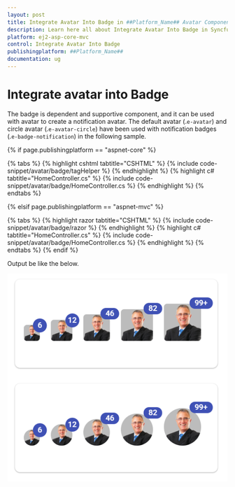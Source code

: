 ```yaml
---
layout: post
title: Integrate Avatar Into Badge in ##Platform_Name## Avatar Component
description: Learn here all about Integrate Avatar Into Badge in Syncfusion ##Platform_Name## Avatar component and more.
platform: ej2-asp-core-mvc
control: Integrate Avatar Into Badge
publishingplatform: ##Platform_Name##
documentation: ug
---
```


# Integrate avatar into Badge

The badge is dependent and supportive component, and it can be used with avatar to create a notification avatar.
The default avatar (.`e-avatar`) and circle avatar (.`e-avatar-circle`) have been used with notification badges (.`e-badge-notification`) in the following sample.

{% if page.publishingplatform == "aspnet-core" %}

{% tabs %}
{% highlight cshtml tabtitle="CSHTML" %}
{% include code-snippet/avatar/badge/tagHelper %}
{% endhighlight %}
{% highlight c# tabtitle="HomeController.cs" %}
{% include code-snippet/avatar/badge/HomeController.cs %}
{% endhighlight %}
{% endtabs %}

{% elsif page.publishingplatform == "aspnet-mvc" %}

{% tabs %}
{% highlight razor tabtitle="CSHTML" %}
{% include code-snippet/avatar/badge/razor %}
{% endhighlight %}
{% highlight c# tabtitle="HomeController.cs" %}
{% include code-snippet/avatar/badge/HomeController.cs %}
{% endhighlight %}
{% endtabs %}
{% endif %}



Output be like the below.

![Avatar Sample](../images/badge.png)
